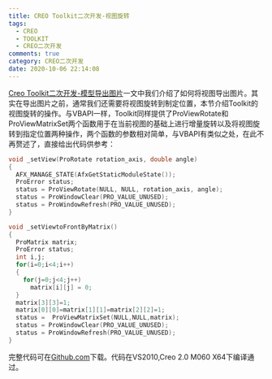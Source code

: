 ```yaml
---
title: CREO Toolkit二次开发-视图旋转
tags:
  - CREO
  - TOOLKIT
  - CREO二次开发
comments: true
category: CREO二次开发
date: 2020-10-06 22:14:08
---
```



<a href="https://www.hudi.site/2020/08/16/CREO Toolkit二次开发-模型导出图片/" target="_blank">Creo Toolkit二次开发-模型导出图片</a>一文中我们介绍了如何将视图导出图片。其实在导出图片之前，通常我们还需要将视图旋转到制定位置，本节介绍Toolkit的视图旋转的操作。与VBAPI一样，Toolkit同样提供了ProViewRotate和ProViewMatrixSet两个函数用于在当前视图的基础上进行增量旋转以及将视图旋转到指定位置两种操作，两个函数的参数相对简单，与VBAPI有类似之处，在此不再赘述了，直接给出代码供参考：

```c
void _setView(ProRotate rotation_axis, double angle)
{
  AFX_MANAGE_STATE(AfxGetStaticModuleState());
  ProError status;
  status = ProViewRotate(NULL, NULL, rotation_axis, angle);
  status = ProWindowClear(PRO_VALUE_UNUSED);
  status = ProWindowRefresh(PRO_VALUE_UNUSED);
}

void _setViewtoFrontByMatrix()
{
  ProMatrix matrix;
  ProError status;
  int i,j;
  for(i=0;i<4;i++)
  {
    for(j=0;j<4;j++)
      matrix[i][j] = 0;
  }
  matrix[3][3]=1;
  matrix[0][0]=matrix[1][1]=matrix[2][2]=1;
  status =  ProViewMatrixSet(NULL,NULL,matrix);
  status = ProWindowClear(PRO_VALUE_UNUSED);
  status = ProWindowRefresh(PRO_VALUE_UNUSED);
}
```

完整代码可在<a href="https://github.com/slacker-HD/creo_toolkit" target="_blank">Github.com</a>下载。代码在VS2010,Creo 2.0 M060 X64下编译通过。
